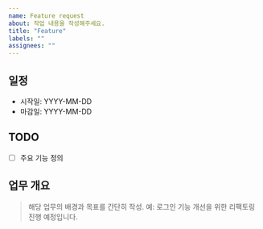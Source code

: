 ```yaml
---
name: Feature request
about: 작업 내용을 작성해주세요.
title: "Feature"
labels: ""
assignees: ""
---
```


## 일정

- 시작일: YYYY-MM-DD
- 마감일: YYYY-MM-DD

## TODO

- [ ] 주요 기능 정의

## 업무 개요

> 해당 업무의 배경과 목표를 간단히 작성.
> 예: 로그인 기능 개선을 위한 리팩토링 진행 예정입니다.

